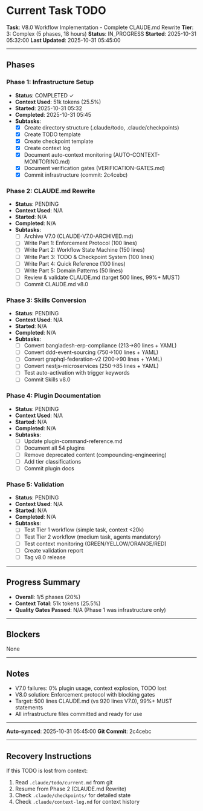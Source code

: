 # Current Task TODO

**Task**: V8.0 Workflow Implementation - Complete CLAUDE.md Rewrite
**Tier**: 3: Complex (5 phases, 18 hours)
**Status**: IN_PROGRESS
**Started**: 2025-10-31 05:32:00
**Last Updated**: 2025-10-31 05:45:00

---

## Phases

### Phase 1: Infrastructure Setup
- **Status**: COMPLETED ✓
- **Context Used**: 51k tokens (25.5%)
- **Started**: 2025-10-31 05:32
- **Completed**: 2025-10-31 05:45
- **Subtasks**:
  - [x] Create directory structure (.claude/todo, .claude/checkpoints)
  - [x] Create TODO template
  - [x] Create checkpoint template
  - [x] Create context log
  - [x] Document auto-context monitoring (AUTO-CONTEXT-MONITORING.md)
  - [x] Document verification gates (VERIFICATION-GATES.md)
  - [x] Commit infrastructure (commit: 2c4cebc)

### Phase 2: CLAUDE.md Rewrite
- **Status**: PENDING
- **Context Used**: N/A
- **Started**: N/A
- **Completed**: N/A
- **Subtasks**:
  - [ ] Archive V7.0 (CLAUDE-V7.0-ARCHIVED.md)
  - [ ] Write Part 1: Enforcement Protocol (100 lines)
  - [ ] Write Part 2: Workflow State Machine (150 lines)
  - [ ] Write Part 3: TODO & Checkpoint System (100 lines)
  - [ ] Write Part 4: Quick Reference (100 lines)
  - [ ] Write Part 5: Domain Patterns (50 lines)
  - [ ] Review & validate CLAUDE.md (target 500 lines, 99%+ MUST)
  - [ ] Commit CLAUDE.md v8.0

### Phase 3: Skills Conversion
- **Status**: PENDING
- **Context Used**: N/A
- **Started**: N/A
- **Completed**: N/A
- **Subtasks**:
  - [ ] Convert bangladesh-erp-compliance (213→80 lines + YAML)
  - [ ] Convert ddd-event-sourcing (750→100 lines + YAML)
  - [ ] Convert graphql-federation-v2 (200→90 lines + YAML)
  - [ ] Convert nestjs-microservices (250→85 lines + YAML)
  - [ ] Test auto-activation with trigger keywords
  - [ ] Commit Skills v8.0

### Phase 4: Plugin Documentation
- **Status**: PENDING
- **Context Used**: N/A
- **Started**: N/A
- **Completed**: N/A
- **Subtasks**:
  - [ ] Update plugin-command-reference.md
  - [ ] Document all 54 plugins
  - [ ] Remove deprecated content (compounding-engineering)
  - [ ] Add tier classifications
  - [ ] Commit plugin docs

### Phase 5: Validation
- **Status**: PENDING
- **Context Used**: N/A
- **Started**: N/A
- **Completed**: N/A
- **Subtasks**:
  - [ ] Test Tier 1 workflow (simple task, context <20k)
  - [ ] Test Tier 2 workflow (medium task, agents mandatory)
  - [ ] Test context monitoring (GREEN/YELLOW/ORANGE/RED)
  - [ ] Create validation report
  - [ ] Tag v8.0 release

---

## Progress Summary

- **Overall**: 1/5 phases (20%)
- **Context Total**: 51k tokens (25.5%)
- **Quality Gates Passed**: N/A (Phase 1 was infrastructure only)

---

## Blockers

None

---

## Notes

- V7.0 failures: 0% plugin usage, context explosion, TODO lost
- V8.0 solution: Enforcement protocol with blocking gates
- Target: 500 lines CLAUDE.md (vs 920 lines V7.0), 99%+ MUST statements
- All infrastructure files committed and ready for use

---

**Auto-synced**: 2025-10-31 05:45:00
**Git Commit**: 2c4cebc

---

## Recovery Instructions

If this TODO is lost from context:
1. Read `.claude/todo/current.md` from git
2. Resume from Phase 2 (CLAUDE.md Rewrite)
3. Check `.claude/checkpoints/` for detailed state
4. Check `.claude/context-log.md` for context history
